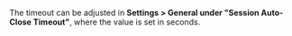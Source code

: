 The timeout can be adjusted in **Settings > General under "Session Auto-Close Timeout"**, 
where the value is set in seconds.
